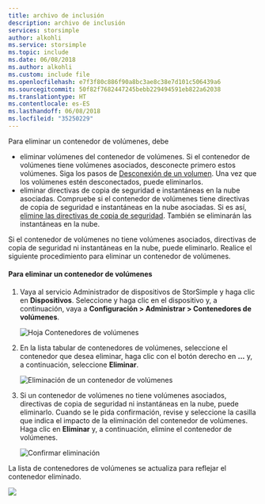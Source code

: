 ```yaml
---
title: archivo de inclusión
description: archivo de inclusión
services: storsimple
author: alkohli
ms.service: storsimple
ms.topic: include
ms.date: 06/08/2018
ms.author: alkohli
ms.custom: include file
ms.openlocfilehash: e7f3f80c886f90a8bc3ae8c38e7d101c506439a6
ms.sourcegitcommit: 50f82f7682447245bebb229494591eb822a62038
ms.translationtype: HT
ms.contentlocale: es-ES
ms.lasthandoff: 06/08/2018
ms.locfileid: "35250229"
---
```

Para eliminar un contenedor de volúmenes, debe
 - eliminar volúmenes del contenedor de volúmenes. Si el contenedor de volúmenes tiene volúmenes asociados, desconecte primero estos volúmenes. Siga los pasos de [Desconexión de un volumen](../articles/storsimple/storsimple-8000-manage-volumes-u2.md#take-a-volume-offline). Una vez que los volúmenes estén desconectados, puede eliminarlos. 
 - eliminar directivas de copia de seguridad e instantáneas en la nube asociadas. Compruebe si el contenedor de volúmenes tiene directivas de copia de seguridad e instantáneas en la nube asociadas. Si es así, [elimine las directivas de copia de seguridad](../articles/storsimple/storsimple-8000-manage-backup-policies-u2.md#delete-a-backup-policy). También se eliminarán las instantáneas en la nube. 
 
Si el contenedor de volúmenes no tiene volúmenes asociados, directivas de copia de seguridad ni instantáneas en la nube, puede eliminarlo. Realice el siguiente procedimiento para eliminar un contenedor de volúmenes.

#### <a name="to-delete-a-volume-container"></a>Para eliminar un contenedor de volúmenes
1. Vaya al servicio Administrador de dispositivos de StorSimple y haga clic en **Dispositivos**. Seleccione y haga clic en el dispositivo y, a continuación, vaya a **Configuración > Administrar > Contenedores de volúmenes**.

    ![Hoja Contenedores de volúmenes](./media/storsimple-8000-create-volume-container/createvolumecontainer2.png)

2. En la lista tabular de contenedores de volúmenes, seleccione el contenedor que desea eliminar, haga clic con el botón derecho en **...**  y, a continuación, seleccione **Eliminar**.

    ![Eliminación de un contenedor de volúmenes](./media/storsimple-8000-delete-volume-container/deletevolumecontainer1.png)

3. Si un contenedor de volúmenes no tiene volúmenes asociados, directivas de copia de seguridad ni instantáneas en la nube, puede eliminarlo. Cuando se le pida confirmación, revise y seleccione la casilla que indica el impacto de la eliminación del contenedor de volúmenes. Haga clic en **Eliminar** y, a continuación, elimine el contenedor de volúmenes.

    ![Confirmar eliminación](./media/storsimple-8000-delete-volume-container/deletevolumecontainer2.png)

La lista de contenedores de volúmenes se actualiza para reflejar el contenedor eliminado.

![](./media/storsimple-8000-delete-volume-container/deletevolumecontainer5.png)


